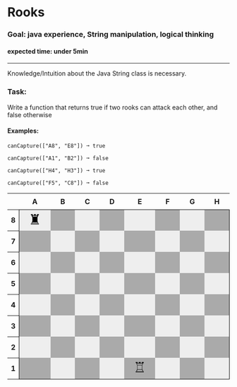 # Rooks
### Goal: java experience, String manipulation, logical thinking

#### expected time: under 5min

---

Knowledge/Intuition about the Java String class is necessary.

### Task:
Write a function that returns true if two rooks can attack each other, and false otherwise

#### Examples:

    canCapture(["A8", "E8"]) ➞ true
    
    canCapture(["A1", "B2"]) ➞ false
    
    canCapture(["H4", "H3"]) ➞ true
    
    canCapture(["F5", "C8"]) ➞ false


<html>
    <head>
        <title></title>
        <meta charset="UTF-8">
            <style>
                .chess-board { border-spacing: 0; border-collapse: collapse; }
                .chess-board th { padding: .5em; }
                .chess-board th + th { border-bottom: 1px solid #000; }
                .chess-board th:first-child,
                .chess-board td:last-child { border-right: 1px solid #000; }
                .chess-board tr:last-child td { border-bottom: 1px solid; }
                .chess-board th:empty { border: none; }
                .chess-board td { width: 1.5em; height: 1.5em; text-align: center; font-size: 32px; line-height: 0;}
                .chess-board .light { background: #eee; }
                .chess-board .dark { background: #aaa; }
                td {
                    color:black;
                }
            </style>
    </head>
    <body>
        <table class="chess-board">
            <tbody>
                <tr>
                    <th></th>
                    <th>A</th>
                    <th>B</th>
                    <th>C</th>
                    <th>D</th>
                    <th>E</th>
                    <th>F</th>
                    <th>G</th>
                    <th>H</th>
                </tr>
                <tr>
                    <th>8</th>
                    <td class="light">♜</td>
                    <td class="dark"></td>
                    <td class="light"></td>
                    <td class="dark"></td>
                    <td class="light"></td>
                    <td class="dark"></td>
                    <td class="light"></td>
                    <td class="dark"></td>
                </tr>
                <tr>
                    <th>7</th>
                    <td class="dark"></td>
                    <td class="light"></td>
                    <td class="dark"></td>
                    <td class="light"></td>
                    <td class="dark"></td>
                    <td class="light"></td>
                    <td class="dark"></td>
                    <td class="light"></td>
                </tr>
                <tr>
                    <th>6</th>
                    <td class="light"></td>
                    <td class="dark"></td>
                    <td class="light"></td>
                    <td class="dark"></td>
                    <td class="light"></td>
                    <td class="dark"></td>
                    <td class="light"></td>
                    <td class="dark"></td>
                </tr>
                <tr>
                    <th>5</th>
                    <td class="dark"></td>
                    <td class="light"></td>
                    <td class="dark"></td>
                    <td class="light"></td>
                    <td class="dark"></td>
                    <td class="light"></td>
                    <td class="dark"></td>
                    <td class="light"></td>
                </tr>
                <tr>
                    <th>4</th>
                    <td class="light"></td>
                    <td class="dark"></td>
                    <td class="light"></td>
                    <td class="dark"></td>
                    <td class="light"></td>
                    <td class="dark"></td>
                    <td class="light"></td>
                    <td class="dark"></td>
                </tr>
                <tr>
                    <th>3</th>
                    <td class="dark"></td>
                    <td class="light"></td>
                    <td class="dark"></td>
                    <td class="light"></td>
                    <td class="dark"></td>
                    <td class="light"></td>
                    <td class="dark"></td>
                    <td class="light"></td>
                </tr>
                <tr>
                    <th>2</th>
                    <td class="light"></td>
                    <td class="dark"></td>
                    <td class="light"></td>
                    <td class="dark"></td>
                    <td class="light"></td>
                    <td class="dark"></td>
                    <td class="light"></td>
                    <td class="dark"></td>
                </tr>
                <tr>
                    <th>1</th>
                    <td class="dark"></td>
                    <td class="light"></td>
                    <td class="dark"></td>
                    <td class="light"></td>
                    <td class="dark">♖</td>
                    <td class="light"></td>
                    <td class="dark"></td>
                    <td class="light"></td>
                </tr>
            </tbody>
        </table>
    </body>
</html>